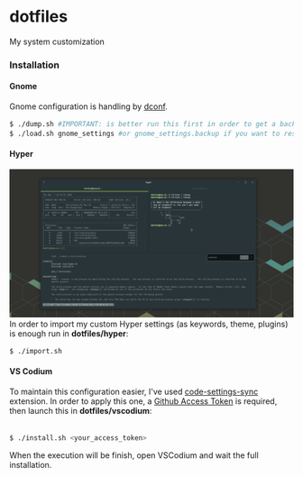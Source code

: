 # dotfiles
My system customization
### Installation
#### Gnome
Gnome configuration is handling by [dconf](https://wiki.gnome.org/Projects/dconf). 
```bash
$ ./dump.sh #IMPORTANT: is better run this first in order to get a backup of your current configuration.
$ ./load.sh gnome_settings #or gnome_settings.backup if you want to restore previous configuration. 
```

#### Hyper
![](.readme/hyper.gif)
In order to import my custom Hyper settings (as keywords, theme, plugins) is enough run in **dotfiles/hyper**:
```bash
$ ./import.sh
```

#### VS Codium
To maintain this configuration easier, I've used [code-settings-sync](https://marketplace.visualstudio.com/items?itemName=Shan.code-settings-sync) extension. In order to apply this one, a [Github Access Token](https://help.github.com/en/github/authenticating-to-github/creating-a-personal-access-token-for-the-command-line) is required, then launch this in **dotfiles/vscodium**:
```bash

$ ./install.sh <your_access_token>
```
When the execution will be finish, open VSCodium and wait the full installation.

